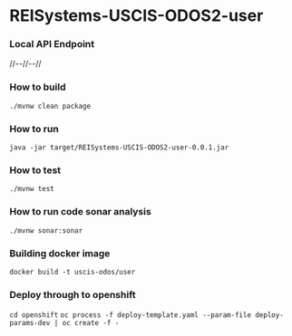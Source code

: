 # REISystems-USCIS-ODOS2-user 

### Local API Endpoint
//--//--//

### How to build
`./mvnw clean package`

### How to run
`java -jar target/REISystems-USCIS-ODOS2-user-0.0.1.jar`

### How to test
`./mvnw test`

### How to run code sonar analysis 
`./mvnw sonar:sonar`

### Building docker image
`docker build -t uscis-odos/user`

### Deploy through to openshift
`cd openshift`
`oc process -f deploy-template.yaml --param-file deploy-params-dev | oc create -f -`
